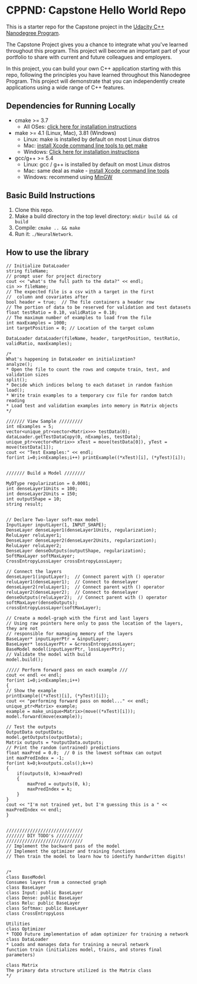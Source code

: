 # CPPND: Capstone Hello World Repo

This is a starter repo for the Capstone project in the [Udacity C++ Nanodegree Program](https://www.udacity.com/course/c-plus-plus-nanodegree--nd213).

The Capstone Project gives you a chance to integrate what you've learned throughout this program. This project will become an important part of your portfolio to share with current and future colleagues and employers.

In this project, you can build your own C++ application starting with this repo, following the principles you have learned throughout this Nanodegree Program. This project will demonstrate that you can independently create applications using a wide range of C++ features.

## Dependencies for Running Locally
* cmake >= 3.7
  * All OSes: [click here for installation instructions](https://cmake.org/install/)
* make >= 4.1 (Linux, Mac), 3.81 (Windows)
  * Linux: make is installed by default on most Linux distros
  * Mac: [install Xcode command line tools to get make](https://developer.apple.com/xcode/features/)
  * Windows: [Click here for installation instructions](http://gnuwin32.sourceforge.net/packages/make.htm)
* gcc/g++ >= 5.4
  * Linux: gcc / g++ is installed by default on most Linux distros
  * Mac: same deal as make - [install Xcode command line tools](https://developer.apple.com/xcode/features/)
  * Windows: recommend using [MinGW](http://www.mingw.org/)

## Basic Build Instructions

1. Clone this repo.
2. Make a build directory in the top level directory: `mkdir build && cd build`
3. Compile: `cmake .. && make`
4. Run it: `./NeuralNetwork`.

## How to use the library

	// Initialize DataLoader
	string fileName;
	// prompt user for project directory
	cout << "what's the full path to the data?" << endl;
	cin >> fileName;
	// The expected file is a csv with a target in the first 
	//  column and covariates after
	bool header = true;  // The file containers a header row
	// The portion of data to be reserved for validation and test datasets
	float testRatio = 0.10, validRatio = 0.10;  
	// The maximum number of examples to load from the file
	int maxExamples = 1000;
	int targetPosition = 0; // Location of the target column

	DataLoader dataLoader(fileName, header, targetPosition, testRatio, validRatio, maxExamples);

	/*
	What's happening in DataLoader on initialization?
	analyze(); 
	* Open the file to count the rows and compute train, test, and validation sizes 
	split();
	* Decide which indices belong to each dataset in random fashion 
	load();
	* Write train examples to a temporary csv file for random batch reading
	* Load test and validation examples into memory in Matrix objects
	*/

	/////// View Sample /////////
	int nExamples = 5;
	vector<unique_ptr<vector<Matrix>>> testData(0);
	dataLoader.getTestDataCopy(0, nExamples, testData);
	unique_ptr<vector<Matrix>> xTest = move(testData[0]), yTest = move(testData[1]);
	cout << "Test Examples:" << endl;
	for(int i=0;i<nExamples;i++) printExample((*xTest)[i], (*yTest)[i]);


	/////// Build a Model ////////

	MyDType regularization = 0.0001;
	int denseLayer1Units = 100;
	int denseLayer2Units = 150;
	int outputShape = 10;
	string result;


	// Declare Two-layer soft-max model
	InputLayer inputLayer(1, INPUT_SHAPE);
	DenseLayer denseLayer1(denseLayer1Units, regularization);
	ReluLayer reluLayer1;
	DenseLayer denseLayer2(denseLayer2Units, regularization);
	ReluLayer reluLayer2;
	DenseLayer denseOutputs(outputShape, regularization);
	SoftMaxLayer softMaxLayer;
	CrossEntropyLossLayer crossEntropyLossLayer;

	// Connect the layers
	denseLayer1(inputLayer);  // Connect parent with () operator
	reluLayer1(denseLayer1);  // Connect to denselayer
	denseLayer2(reluLayer1);  // Connect parent with () operator
	reluLayer2(denseLayer2);  // Connect to denselayer
	denseOutputs(reluLayer2);  // Connect parent with () operator
	softMaxLayer(denseOutputs);
	crossEntropyLossLayer(softMaxLayer);

	// Create a model-graph with the first and last layers
	// Using raw pointers here only to pass the location of the layers, they are not
	// responsible for managing memory of the layers
	BaseLayer* inputLayerPtr = &inputLayer;
	BaseLayer* lossLayerPtr = &crossEntropyLossLayer;
	BaseModel model(inputLayerPtr, lossLayerPtr);
	// Validate the model with build
	model.build();

	///// Perform forward pass on each example ///
	cout << endl << endl;
	for(int i=0;i<nExamples;i++)
	{
	// Show the example
	printExample((*xTest)[i], (*yTest)[i]);
	cout << "performing forward pass on model..." << endl;
	unique_ptr<Matrix> example;
	example = make_unique<Matrix>(move((*xTest)[i]));
	model.forward(move(example));

	// Test the outputs
	OutputData outputData;
	model.getOutputs(outputData);
	Matrix outputs = *outputData.outputs;
	// Print the random (untrained) predictions
	float maxPred = 0.0;  // 0 is the lowest softmax can output
	int maxPredIndex = -1;
	for(int k=0;k<outputs.cols();k++)
	{
		if(outputs(0, k)>maxPred)
		{
			maxPred = outputs(0, k);
			maxPredIndex = k;
		}
	}
	cout << "I'm not trained yet, but I'm guessing this is a " << maxPredIndex << endl;
	}


	/////////////////////////////
	/////// DIY TODO's //////////
	/////////////////////////////
	// Implement the backward pass of the model
	// Implement the optimizer and training functions
	// Then train the model to learn how to identify handwritten digits!


	/*
	class BaseModel
	Consumes layers from a connected graph
	class BaseLayer
	class Input: public BaseLayer
	class Dense: public BaseLayer
	class Relu: public BaseLayer
	class Softmax: public BaseLayer
	class CrossEntropyLoss

	Utilities
	class Optimizer
	* TODO Future implementation of adam optimizer for training a network
	class DataLoader
	* Loads and manages data for training a neural network
	function train (initializes model, trains, and stores final parameters)

	class Matrix
	The primary data structure utilized is the Matrix class
	*/
